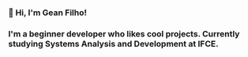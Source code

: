 <h3>💙 Hi, I'm Gean Filho!<h3>
I'm a beginner developer who likes cool projects. Currently studying Systems Analysis and Development at IFCE.
